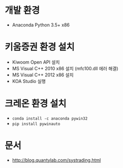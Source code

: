 # 개발 환경
- Anaconda Python 3.5+ x86

# 키움증권 환경 설치
- Kiwoom Open API 설치
- MS Visual C++ 2010 x86 설치 (mfc100.dll 에러 해결)
- MS Visual C++ 2012 x86 설치
- KOA Studio 실행

# 크레온 환경 설치
- `conda install -c anaconda pywin32`
- `pip install pywinauto`

# 문서
* http://blog.quantylab.com/systrading.html
